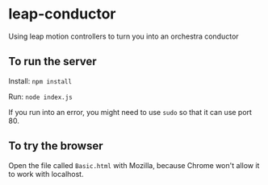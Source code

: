 # leap-conductor
Using leap motion controllers to turn you into an orchestra conductor

## To run the server

Install: `npm install`

Run: `node index.js`

If you run into an error, you might need to use `sudo` so that it can use port 80.

## To try the browser

Open the file called `Basic.html` with Mozilla, because Chrome won't allow it to work with localhost.
